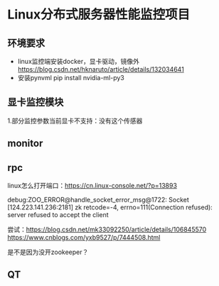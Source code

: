 # Linux分布式服务器性能监控项目

## 环境要求
- linux监控端安装docker，显卡驱动，镜像外
  https://blog.csdn.net/hknaruto/article/details/132034641
- 安装pynvml
  pip install nvidia-ml-py3


## 显卡监控模块
1.部分监控参数当前显卡不支持：没有这个传感器


## monitor



## rpc
linux怎么打开端口：https://cn.linux-console.net/?p=13893

debug:ZOO_ERROR@handle_socket_error_msg@1722: Socket [124.223.141.236:2181] zk retcode=-4, errno=111(Connection refused): server refused to accept the client

尝试：https://blog.csdn.net/mk33092250/article/details/106845570
https://www.cnblogs.com/yxb9527/p/7444508.html

是不是因为没开zookeeper？

## QT


